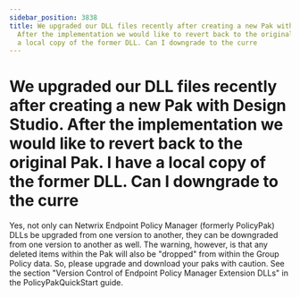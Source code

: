 ```yaml
---
sidebar_position: 3838
title: We upgraded our DLL files recently after creating a new Pak with Design Studio.
  After the implementation we would like to revert back to the original Pak. I have
  a local copy of the former DLL. Can I downgrade to the curre
---
```


# We upgraded our DLL files recently after creating a new Pak with Design Studio. After the implementation we would like to revert back to the original Pak. I have a local copy of the former DLL. Can I downgrade to the curre

Yes, not only can Netwrix Endpoint Policy Manager (formerly PolicyPak) DLLs be upgraded from one version to another, they can be downgraded from one version to another as well. The warning, however, is that any deleted items within the Pak will also be "dropped" from within the Group Policy data. So, please upgrade and download your paks with caution. See the section "Version Control of Endpoint Policy Manager Extension DLLs" in the PolicyPakQuickStart guide.